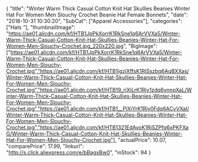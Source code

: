{
	"title": "Winter Warm Thick Casual Cotton Knit Hat Skullies Beanies Winter Hat For Women Men Slouchy Crochet Beanie Hat Female Bonnets",
	"date": "2018-10-31 10:30:20",
	"SubCat": ["Apparel Accessories"],
	"categories": ["Hats "],
	"thumbnailImage": "https://ae01.alicdn.com/kf/HTB1JpPkXorrK1RkSne1q6ArVVXa5/Winter-Warm-Thick-Casual-Cotton-Knit-Hat-Skullies-Beanies-Winter-Hat-For-Women-Men-Slouchy-Crochet.jpg_220x220.jpg",
	"BigImage": ["https://ae01.alicdn.com/kf/HTB1JpPkXorrK1RkSne1q6ArVVXa5/Winter-Warm-Thick-Casual-Cotton-Knit-Hat-Skullies-Beanies-Winter-Hat-For-Women-Men-Slouchy-Crochet.jpg","https://ae01.alicdn.com/kf/HTB1igzjXffsK1RjSszbq6AqBXXas/Winter-Warm-Thick-Casual-Cotton-Knit-Hat-Skullies-Beanies-Winter-Hat-For-Women-Men-Slouchy-Crochet.jpg","https://ae01.alicdn.com/kf/HTB19_rjXiLrK1Rjy1zdq6ynnpXaL/Winter-Warm-Thick-Casual-Cotton-Knit-Hat-Skullies-Beanies-Winter-Hat-For-Women-Men-Slouchy-Crochet.jpg","https://ae01.alicdn.com/kf/HTB1__PiXiYrK1Rjy0Fdq6ACvVXaI/Winter-Warm-Thick-Casual-Cotton-Knit-Hat-Skullies-Beanies-Winter-Hat-For-Women-Men-Slouchy-Crochet.jpg","https://ae01.alicdn.com/kf/HTB1321EdAvoK1RjSZPfq6xPKFXaG/Winter-Warm-Thick-Casual-Cotton-Knit-Hat-Skullies-Beanies-Winter-Hat-For-Women-Men-Slouchy-Crochet.jpg"],
	"actualPrice": 10.07,
	"comparePrice": 17.99,
	"linkurl": "http://s.click.aliexpress.com/e/bBagxBw0",
	"inStock": 94
}
